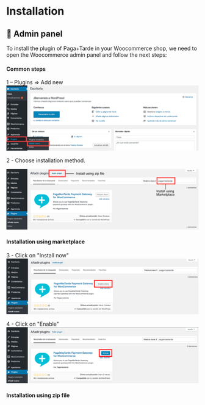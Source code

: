 # Installation

## :wrench: Admin panel

To install the plugin of Paga+Tarde in your Woocommerce shop, we need to open the Woocommerce admin panel and follow the next steps:

#### Common steps
1 – Plugins => Add new
![Step 1](./woocommerce_installation_1.png?raw=true "Step 1")

2 - Choose installation method.

![Step 2](./woocommerce_installation_2.png?raw=true "Step 2")

#### Installation using marketplace
3 - Click on "Install now"
![Step 3](./woocommerce_installation_3a.png?raw=true "Step 3")

4 - Click on "Enable"
![Step 4](./woocommerce_installation_4a.png?raw=true "Step 4")

#### Installation using zip file